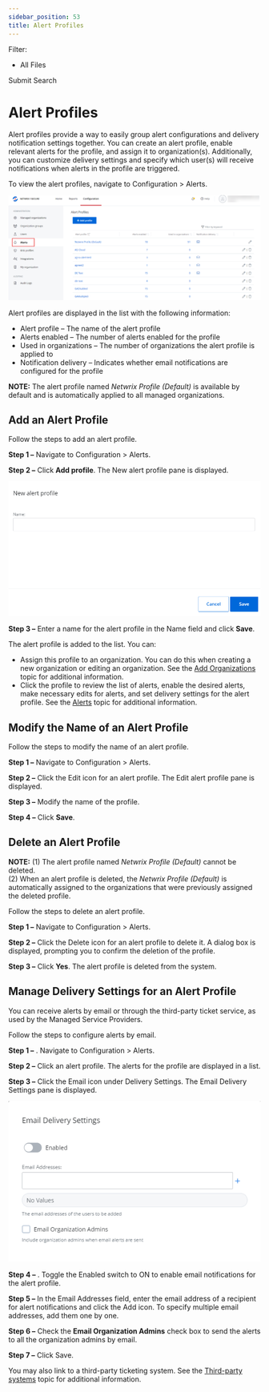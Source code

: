 ```yaml
---
sidebar_position: 53
title: Alert Profiles
---
```


Filter: 

* All Files

Submit Search

# Alert Profiles

Alert profiles provide a way to easily group alert configurations and delivery notification settings together. You can create an alert profile, enable relevant alerts for the profile, and assign it to organization(s). Additionally, you can customize delivery settings and specify which user(s) will receive notifications when alerts in the profile are triggered.

To view the alert profiles, navigate to Configuration > Alerts.

![Alert Profiles List](../../../Resources/Images/1Secure/AlertsProfiles.png "Alert Profiles List")

Alert profiles are displayed in the list with the following information:

* Alert profile – The name of the alert profile
* Alerts enabled – The number of alerts enabled for the profile
* Used in organizations – The number of organizations the alert profile is applied to
* Notification delivery – Indicates whether email notifications are configured for the profile

**NOTE:** The alert profile named *Netwrix Profile (Default)* is available by default and is automatically applied to all managed organizations.

## Add an Alert Profile

Follow the steps to add an alert profile.

**Step 1 –** Navigate to Configuration > Alerts.

**Step 2 –** Click **Add profile**. The New alert profile pane is displayed.

![New Alert Profile pane](../../../Resources/Images/1Secure/AddAlertProfile.png "New Alert Profile pane")

**Step 3 –** Enter a name for the alert profile in the Name field and click **Save**.

The alert profile is added to the list. You can:

* Assign this profile to an organization. You can do this when creating a new organization or editing an organization. See the [Add Organizations](../Organizations/AddOrganizations "Add Organizations") topic for additional information.
* Click the profile to review the list of alerts, enable the desired alerts, make necessary edits for alerts, and set delivery settings for the alert profile. See the [Alerts](Alerts "Alerts") topic for additional information.

## Modify the Name of an Alert Profile

Follow the steps to modify the name of an alert profile.

**Step 1 –** Navigate to Configuration > Alerts.

**Step 2 –** Click the Edit icon for an alert profile. The Edit alert profile pane is displayed.

**Step 3 –** Modify the name of the profile.

**Step 4 –** Click **Save**.

## Delete an Alert Profile

**NOTE:** (1) The alert profile named *Netwrix Profile (Default)* cannot be deleted.   
(2) When an alert profile is deleted, the *Netwrix Profile (Default)* is automatically assigned to the organizations that were previously assigned the deleted profile.

Follow the steps to delete an alert profile.

**Step 1 –** Navigate to Configuration > Alerts.

**Step 2 –** Click the Delete icon for an alert profile to delete it. A dialog box is displayed, prompting you to confirm the deletion of the profile.

**Step 3 –** Click **Yes**. The alert profile is deleted from the system.

## Manage Delivery Settings for an Alert Profile

You can receive alerts by email or through the third-party ticket service, as used by the Managed Service Providers.

Follow the steps to configure alerts by email.

**Step 1 –** . Navigate to Configuration > Alerts.

**Step 2 –** Click an alert profile. The alerts for the profile are displayed in a list.

**Step 3 –** Click the Email icon under Delivery Settings. The Email Delivery Settings pane is displayed.

![Email Delivery Settings pane](../../../Resources/Images/1Secure/AlertsEmailDelivery.png "Email Delivery Settings pane")

**Step 4 –** . Toggle the Enabled switch to ON to enable email notifications for the alert profile.

**Step 5 –** In the Email Addresses field, enter the email address of a recipient for alert notifications and click the Add icon. To specify multiple email addresses, add them one by one.

**Step 6 –** Check the **Email Organization Admins** check box to send the alerts to all the organization admins by email.

**Step 7 –** Click Save.

You may also link to a third-party ticketing system. See the [Third-party systems](../../Integration/Overview "Third-party systems") topic for additional information.